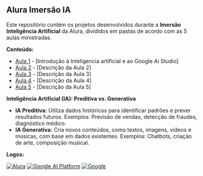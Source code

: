 ## Alura Imersão IA

Este repositório contém os projetos desenvolvidos durante a **Imersão Inteligência Artificial** da Alura, divididos em pastas de acordo com as 5 aulas ministradas.

**Conteúdo:**

*   [Aula 1](./aula01) - [Introdução à Inteligencia artificial e ao Google Ai Studio]
*   [Aula 2](./aula02) - [Descrição da Aula 2]
*   [Aula 3](./aula03) - [Descrição da Aula 3]
*   [Aula 4](./aula04) - [Descrição da Aula 4]
*   [Aula 5](./aula05) - [Descrição da Aula 5]

**Inteligência Artificial (IA): Preditiva vs. Generativa**

*   **IA Preditiva:** Utiliza dados históricos para identificar padrões e prever resultados futuros. Exemplos: Previsão de vendas, detecção de fraudes, diagnóstico médico.
*   **IA Generativa:** Cria novos conteúdos, como textos, imagens, vídeos e músicas, com base em dados existentes. Exemplos: Chatbots, criação de arte, composição musical.

**Logos:**

[![Alura](https://yt3.googleusercontent.com/W7GokEE6ydjZFa_Tpz6yvSsDlVPTe7d4yTsJqKXy1Gbhu1BGXCfKJ_I-_TzOq37m8R9S97kQ=s160-c-k-c0x00ffffff-no-rj)](https://www.alura.com.br/) [![Google AI Platform](https://cloud.google.com/images/ai-platform/ai-platform-logo.svg)](https://cloud.google.com/ai-platform) [![Google](https://www.google.com/images/branding/googlelogo/2x/googlelogo_color_272x92dp.png)](https://www.google.com/) 

